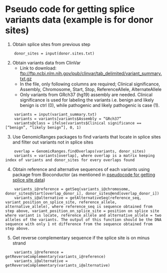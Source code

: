# Pseudo code for getting splice variants data (example is for donor sites)

1. Obtain splice sites from previous step
```
    donor_sites = input(donor.sites.txt)
```

2. Obtain variants data from ClinVar
    - Link to download: ftp://ftp.ncbi.nlm.nih.gov/pub/clinvar/tab_delimited/variant_summary.txt.gz
    - In the file, only following columns are required; Clinical significance, Assembly, Chromosome, Start, Stop, ReferenceAllele, AlternateAllele
    - Only variants from GRch37 (hg19) assembly are needed. Clinical significance is used for labeling the variants i.e. benign and likely benign is ctrl (0), while pathogenic and likely pathogenic is case (1).
```
    variants = input(variant_summary.txt)
    variants = variants[variants$Assembly = “GRch37”
    variants@class = ifelse(variants$Clinical significance == [“benign”, “likely benign”], 0, 1)
```

3. Use GenomicRanges packages to find variants that locate in splice sites and filter out variants not in splice sites
```
    overlap = GenomicRanges.findOverlaps(variants, donor_sites)
    variants = variants[overlap], where overlap is a matrix keeping index of variants and donor_sites for every overlaps found
```

4. Obtain reference and alternative sequences of each variants using package from Bioconductor (as mentioned in [pseudocode for getting splice site data](https://github.com/smiile8888/rna-splice-sites-recognition/blob/master/getting-splice-sites.md))
```
    variants_i@reference = getSeq(variants_i@chromosome, donor_sites@start[overlap_donor_i], donor_sites@end[overlap_donor_i])
    variants_i@alternative = getAlternativeSeq(reference_seq, variant_position_on_splice_site, reference_allele, alternative_allele), where reference_seq is sequence obtained from step above, variant_position_on_splice_site = position on splice site where variant is locate, reference_allele and alternative_allele = two alleles of the variants. The output of this function should be the DNA sequence with only 1 nt difference from the sequence obtained from step above.
```

5. Get reverse complementary sequence if the splice site is on minus strand
```
    variants_i@reference = getReverseComplementary(variants_i@reference)
    variants_i@alternative = getReverseComplementary(variants_i@alternative)
```
